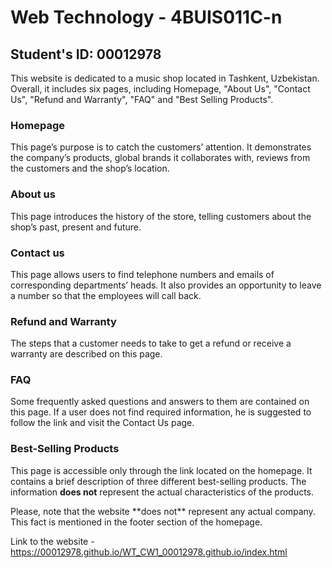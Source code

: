 # Web Technology - 4BUIS011C-n

## Student's ID: 00012978

This website is dedicated to a music shop located in Tashkent, Uzbekistan. Overall, it includes six pages, including Homepage, "About Us", "Contact Us", "Refund and Warranty", "FAQ" and "Best Selling Products".

### Homepage

This page’s purpose is to catch the customers’ attention. It demonstrates the company’s products, global brands it collaborates with, reviews from the customers and the shop’s location.

### About us

This page introduces the history of the store, telling customers about the shop’s past, present and future.

### Contact us

This page allows users to find telephone numbers and emails of corresponding departments’ heads. It also provides an opportunity to leave a number so that the employees will call back.

### Refund and Warranty

The steps that a customer needs to take to get a refund or receive a warranty are described on this page.

### FAQ

Some frequently asked questions and answers to them are contained on this page. If a user does not find required information, he is suggested to follow the link and visit the Contact Us page.

### Best-Selling Products

This page is accessible only through the link located on the homepage. It contains a brief description of three different best-selling products. The information **does not** represent the actual characteristics of the products.
<br>
<p>Please, note that the website **does not** represent any actual company. This fact is mentioned in the footer section of the homepage.</p>

Link to the website - https://00012978.github.io/WT_CW1_00012978.github.io/index.html
